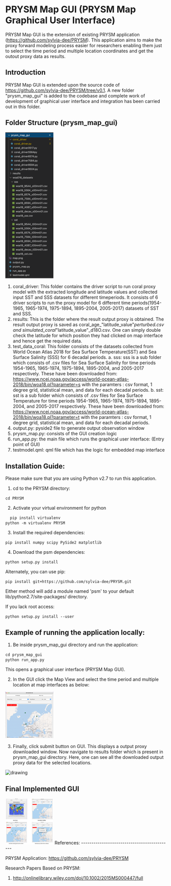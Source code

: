 
# PRYSM Map GUI (PRYSM Map Graphical User Interface)


PRYSM Map GUI is the extension of existing PRYSM application (https://github.com/sylvia-dee/PRYSM). This application aims to make the proxy forward modeling process easier for researchers enabling them just to select the time period and multiple location coordinates and get the outout proxy data as results.

Introduction
---------------------------
PRYSM Map GUI is extended upon the source code of https://github.com/sylvia-dee/PRYSM/tree/v0.1. A new folder "prysm_map_gui" is added to the codebase and complete work of development of graphical user interface and integration has been carried out in this folder.

Folder Structure (prysm_map_gui)
---------------------------

<img src="images/folder.png" alt="drawing" width="150"/>

1. coral_driver: This folder contains the driver script to run coral proxy model with the extracted longitude and latitude values and collected input SST and SSS datasets for different timeperiods. It consists of 6 driver scripts to run the proxy model for 6 different time periods(1954-1965, 1965-1974, 1975-1894, 1895-2004, 2005-2017) datasets of SST and SSS.
2. results: This is the folder where the result output proxy is obtained. The result output proxy is saved as coral_age_"latitude_value"_perturbed.csv and simulated_coral_"latitude_value"_d18O.csv. One can simply double check the latitude for which position they had clicked on map interface and hence get the required data.
3. test_data_coral: This folder consists of the datasets collected from World Ocean Atlas 2018 for Sea Surface Temperature(SST) and Sea Surface Salinity (SSS) for 6 decadal periods.
a. sss: sss is a sub folder which consists of .csv files for Sea Surface Salinity for time periods 1954-1965, 1965-1974, 1975-1894, 1895-2004, and 2005-2017 respectively. These have been downloaded from: https://www.ncei.noaa.gov/access/world-ocean-atlas-2018/bin/woa18.pl?parameter=s with the paramters : csv format, 1 degree grid, statistical mean, and data for each decadal periods.
b. sst: sst is a sub folder which consists of .csv files for Sea Surface Temperature for time periods 1954-1965, 1965-1974, 1975-1894, 1895-2004, and 2005-2017 respectively. These have been downloaded from: https://www.ncei.noaa.gov/access/world-ocean-atlas-2018/bin/woa18.pl?parameter=t with the paramters : csv format, 1 degree grid, statistical mean, and data for each decadal periods.
4. output.py: pyside2 file to generate output observation window
5. prysm_map.py: consists of the GUI creation logic 
6. run_app.py: the main file which runs the graphical user interface: (Entry point of GUI)
7. testmodel.qml: qml file which has the logic for embedded map interface


Installation Guide:
---------------------------

Please make sure that you are using Python v2.7 to run this application.
   
1. cd to the PRYSM directory:      
  ```
  cd PRYSM
  ```
2. Activate your virtual environment for python
  ```
	pip install virtualenv
  python -m virtualenv PRYSM
  ```

3. Install the required dependencies:
  ```
  pip install numpy scipy PySide2 matplotlib
  ```
 
4. Download the psm dependencies:
  ```
  python setup.py install
  ```
  
   Alternately, you can use pip: 
      
  ```
  pip install git+https://github.com/sylvia-dee/PRYSM.git
  ```
  
  Either method will add a module named 'psm' to your default lib/python2.7/site-packages/                          directory.

  If you lack root access:  
  ```
  python setup.py install --user
  ```

Example of running the application locally:
--------------------------------------------

1. Be inside prysm_map_gui directory and run the application:
  ```
  cd prysm_map_gui
  python run_app.py
  ```
  This opens a graphical user interface (PRYSM Map GUI).

2. In the GUI click the Map View and select the time period and multiple location at map interfaces as below:
<img src="images/selection.png" alt="drawing" width="150"/>

3. Finally, click submit button on GUI. This displays a output proxy downloaded window. Now navigate to results folder which is present in prysm_map_gui directory. Here, one can see all the downloaded output proxy data for the selected locations.
<img src="images/results" alt="drawing" width="150"/>

## Final Implemented GUI
<img src="images/final.png" alt="drawing" width="150"/>
References:
--------------------------------------------

PRYSM Application: https://github.com/sylvia-dee/PRYSM

Research Papers Based on PRYSM: 
1. http://onlinelibrary.wiley.com/doi/10.1002/2015MS000447/full



